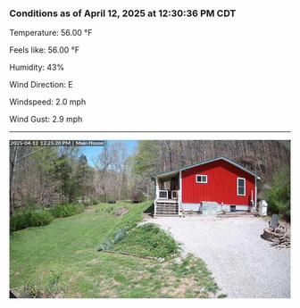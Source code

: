 ### Conditions as of April 12, 2025 at 12:30:36 PM CDT 

Temperature: 56.00 &deg;F

Feels like: 56.00 &deg;F

Humidity: 43%

Wind Direction: E

Windspeed: 2.0 mph

Wind Gust: 2.9 mph

---

<img src="./images/latest.jpeg"/>

